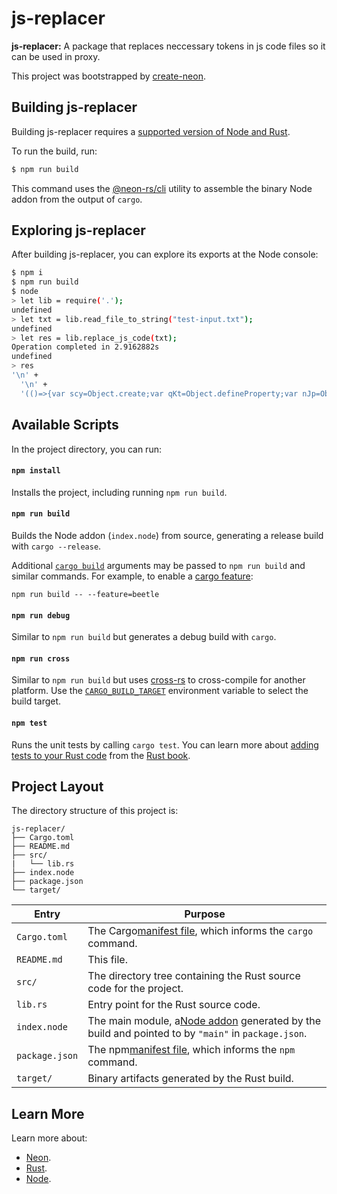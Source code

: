 # js-replacer

**js-replacer:** A package that replaces neccessary tokens in js code files so it can be used in proxy.

This project was bootstrapped by [create-neon](https://www.npmjs.com/package/create-neon).

## Building js-replacer

Building js-replacer requires a [supported version of Node and Rust](https://github.com/neon-bindings/neon#platform-support).

To run the build, run:

```sh
$ npm run build
```

This command uses the [@neon-rs/cli](https://www.npmjs.com/package/@neon-rs/cli) utility to assemble the binary Node addon from the output of `cargo`.

## Exploring js-replacer

After building js-replacer, you can explore its exports at the Node console:

```sh
$ npm i
$ npm run build
$ node
> let lib = require('.');
undefined
> let txt = lib.read_file_to_string("test-input.txt");
undefined
> let res = lib.replace_js_code(txt);
Operation completed in 2.9162882s
undefined
> res
'\n' +
  '\n' +
  '(()=>{var scy=Object.create;var qKt=Object.defineProperty;var nJp=Object.getOwnPropertyDescriptor;var lcy=Object.getOwnPropertyNames;var ccy=Object.getPrototypeOf,pcy=Object.prototype.hasOwnProperty;var dcy=(e,t,r)=>t in e?qKt(e,t,{enumerable:!0,configurable:!0,writable:!0,value:r}):e[t]=r;var n=(e,t)=>qKt(e,"name",{value:t,configurable:!0}),KYi=(e=>typeof require<"u"?require:typeof Proxy<"u"?new Proxy(e,{get:(t,r)=>(typeof require<"u"?require:t)[r]}):e)(function(e){if(typeof require<"u")return require.apply(this,arguments);t'... 22409606 more characters
```

## Available Scripts

In the project directory, you can run:

#### `npm install`

Installs the project, including running `npm run build`.

#### `npm run build`

Builds the Node addon (`index.node`) from source, generating a release build with `cargo --release`.

Additional [`cargo build`](https://doc.rust-lang.org/cargo/commands/cargo-build.html) arguments may be passed to `npm run build` and similar commands. For example, to enable a [cargo feature](https://doc.rust-lang.org/cargo/reference/features.html):

```
npm run build -- --feature=beetle
```

#### `npm run debug`

Similar to `npm run build` but generates a debug build with `cargo`.

#### `npm run cross`

Similar to `npm run build` but uses [cross-rs](https://github.com/cross-rs/cross) to cross-compile for another platform. Use the [`CARGO_BUILD_TARGET`](https://doc.rust-lang.org/cargo/reference/config.html#buildtarget) environment variable to select the build target.

#### `npm test`

Runs the unit tests by calling `cargo test`. You can learn more about [adding tests to your Rust code](https://doc.rust-lang.org/book/ch11-01-writing-tests.html) from the [Rust book](https://doc.rust-lang.org/book/).

## Project Layout

The directory structure of this project is:

```
js-replacer/
├── Cargo.toml
├── README.md
├── src/
|   └── lib.rs
├── index.node
├── package.json
└── target/
```


| Entry          | Purpose                                                                                                                                 |
| ---------------- | ----------------------------------------------------------------------------------------------------------------------------------------- |
| `Cargo.toml`   | The Cargo[manifest file](https://doc.rust-lang.org/cargo/reference/manifest.html), which informs the `cargo` command.                   |
| `README.md`    | This file.                                                                                                                              |
| `src/`         | The directory tree containing the Rust source code for the project.                                                                     |
| `lib.rs`       | Entry point for the Rust source code.                                                                                                   |
| `index.node`   | The main module, a[Node addon](https://nodejs.org/api/addons.html) generated by the build and pointed to by `"main"` in `package.json`. |
| `package.json` | The npm[manifest file](https://docs.npmjs.com/cli/v7/configuring-npm/package-json), which informs the `npm` command.                    |
| `target/`      | Binary artifacts generated by the Rust build.                                                                                           |

## Learn More

Learn more about:

- [Neon](https://neon-bindings.com).
- [Rust](https://www.rust-lang.org).
- [Node](https://nodejs.org).
